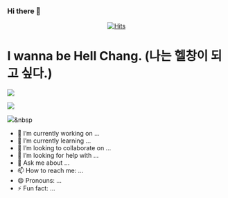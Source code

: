 ### Hi there 👋

 <div align=center>
	
[![Hits](https://hits.seeyoufarm.com/api/count/incr/badge.svg?url=https%3A%2F%2Fgithub.com%2Fyeon-dong&count_bg=%23FF0000&title_bg=%230015FF&icon=&icon_color=%23CB9F00&title=hits&edge_flat=false)](https://hits.seeyoufarm.com)
	
  </div>

# I wanna be Hell Chang. (나는 헬창이 되고 싶다.)


<img src="https://img.shields.io/badge/Python-3766AB?style=flat-square&logo=Python&logoColor=white"/></a>

<img src="https://img.shields.io/badge/Adidas-#000000?style=flat-square&logo=Adidas&logoColor=white"/></a>

<a href="https://www.instagram.com/east_yeon_/"><img src="https://img.shields.io/badge/#E4405F?style=flat-square&logo=Instagram&logoColor=white&link=https://www.instagram.com/east_yeon_/"/></a>&nbsp
- 🔭 I’m currently working on ... 
- 🌱 I’m currently learning ...
- 👯 I’m looking to collaborate on ...
- 🤔 I’m looking for help with ...
- 💬 Ask me about ...
- 📫 How to reach me: ...
- 😄 Pronouns: ...
- ⚡ Fun fact: ...

